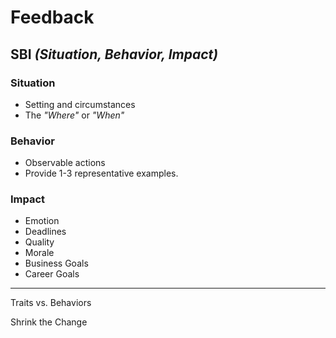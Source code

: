 # Feedback

## SBI *(Situation, Behavior, Impact)*

### Situation

* Setting and circumstances
* The *"Where"* or *"When"*

### Behavior

* Observable actions
* Provide 1-3 representative examples.

### Impact

* Emotion
* Deadlines
* Quality
* Morale
* Business Goals
* Career Goals


---

Traits vs. Behaviors

Shrink the Change
